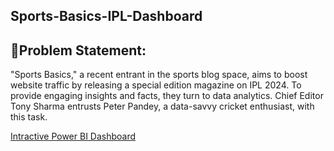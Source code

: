 ## Sports-Basics-IPL-Dashboard

## 📝Problem Statement:
"Sports Basics," a recent entrant in the sports blog space, aims to boost website traffic by releasing a special edition magazine on IPL 2024. To provide engaging insights and facts, they turn to data analytics. Chief Editor Tony Sharma entrusts Peter Pandey, a data-savvy cricket enthusiast, with this task.


[Intractive Power BI Dashboard](https://app.powerbi.com/view?r=eyJrIjoiMjdmODcwNzMtMjUxMC00ZDBmLWI4MjUtNDlkMzFhNTJkMGUzIiwidCI6IjBiYTEzZTFjLTU1ODMtNGRhZi1hYzk2LTQ2NzYwNDBlM2NiMSJ9)

